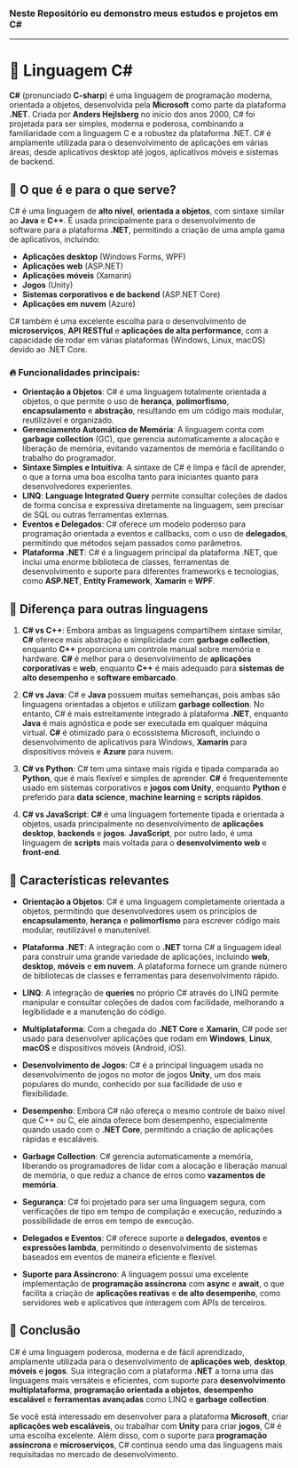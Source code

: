 ### Neste Repositório eu demonstro meus estudos e projetos em C#

---

# 📖 Linguagem C#

**C#** (pronunciado **C-sharp**) é uma linguagem de programação moderna, orientada a objetos, desenvolvida pela **Microsoft** como parte da plataforma **.NET**. Criada por **Anders Hejlsberg** no início dos anos 2000, C# foi projetada para ser simples, moderna e poderosa, combinando a familiaridade com a linguagem C e a robustez da plataforma .NET. C# é amplamente utilizada para o desenvolvimento de aplicações em várias áreas, desde aplicativos desktop até jogos, aplicativos móveis e sistemas de backend.

## 🚀 O que é e para o que serve?

C# é uma linguagem de **alto nível**, **orientada a objetos**, com sintaxe similar ao **Java** e **C++**. É usada principalmente para o desenvolvimento de software para a plataforma **.NET**, permitindo a criação de uma ampla gama de aplicativos, incluindo:

- **Aplicações desktop** (Windows Forms, WPF)
- **Aplicações web** (ASP.NET)
- **Aplicações móveis** (Xamarin)
- **Jogos** (Unity)
- **Sistemas corporativos e de backend** (ASP.NET Core)
- **Aplicações em nuvem** (Azure)

C# também é uma excelente escolha para o desenvolvimento de **microserviços**, **API RESTful** e **aplicações de alta performance**, com a capacidade de rodar em várias plataformas (Windows, Linux, macOS) devido ao .NET Core.

### 🔥 Funcionalidades principais:

- **Orientação a Objetos**: C# é uma linguagem totalmente orientada a objetos, o que permite o uso de **herança**, **polimorfismo**, **encapsulamento** e **abstração**, resultando em um código mais modular, reutilizável e organizado.
- **Gerenciamento Automático de Memória**: A linguagem conta com **garbage collection** (GC), que gerencia automaticamente a alocação e liberação de memória, evitando vazamentos de memória e facilitando o trabalho do programador.
- **Sintaxe Simples e Intuitiva**: A sintaxe de C# é limpa e fácil de aprender, o que a torna uma boa escolha tanto para iniciantes quanto para desenvolvedores experientes.
- **LINQ**: **Language Integrated Query** permite consultar coleções de dados de forma concisa e expressiva diretamente na linguagem, sem precisar de SQL ou outras ferramentas externas.
- **Eventos e Delegados**: C# oferece um modelo poderoso para programação orientada a eventos e callbacks, com o uso de **delegados**, permitindo que métodos sejam passados como parâmetros.
- **Plataforma .NET**: C# é a linguagem principal da plataforma .NET, que inclui uma enorme biblioteca de classes, ferramentas de desenvolvimento e suporte para diferentes frameworks e tecnologias, como **ASP.NET**, **Entity Framework**, **Xamarin** e **WPF**.

## 🔄 Diferença para outras linguagens

1. **C# vs C++**: Embora ambas as linguagens compartilhem sintaxe similar, **C#** oferece mais abstração e simplicidade com **garbage collection**, enquanto **C++** proporciona um controle manual sobre memória e hardware. **C#** é melhor para o desenvolvimento de **aplicações corporativas** e **web**, enquanto **C++** é mais adequado para **sistemas de alto desempenho** e **software embarcado**.

2. **C# vs Java**: C# e **Java** possuem muitas semelhanças, pois ambas são linguagens orientadas a objetos e utilizam **garbage collection**. No entanto, C# é mais estreitamente integrado à plataforma **.NET**, enquanto **Java** é mais agnóstica e pode ser executada em qualquer máquina virtual. **C#** é otimizado para o ecossistema Microsoft, incluindo o desenvolvimento de aplicativos para Windows, **Xamarin** para dispositivos móveis e **Azure** para nuvem.

3. **C# vs Python**: C# tem uma sintaxe mais rígida e tipada comparada ao **Python**, que é mais flexível e simples de aprender. **C#** é frequentemente usado em sistemas corporativos e **jogos com Unity**, enquanto **Python** é preferido para **data science**, **machine learning** e **scripts rápidos**.

4. **C# vs JavaScript**: **C#** é uma linguagem fortemente tipada e orientada a objetos, usada principalmente no desenvolvimento de **aplicações desktop**, **backends** e **jogos**. **JavaScript**, por outro lado, é uma linguagem de **scripts** mais voltada para o **desenvolvimento web** e **front-end**.

## 🔗 Características relevantes

- **Orientação a Objetos**: C# é uma linguagem completamente orientada a objetos, permitindo que desenvolvedores usem os princípios de **encapsulamento**, **herança** e **polimorfismo** para escrever código mais modular, reutilizável e manutenível.

- **Plataforma .NET**: A integração com o **.NET** torna C# a linguagem ideal para construir uma grande variedade de aplicações, incluindo **web**, **desktop**, **móveis** e **em nuvem**. A plataforma fornece um grande número de bibliotecas de classes e ferramentas para desenvolvimento rápido.

- **LINQ**: A integração de **queries** no próprio C# através do LINQ permite manipular e consultar coleções de dados com facilidade, melhorando a legibilidade e a manutenção do código.

- **Multiplataforma**: Com a chegada do **.NET Core** e **Xamarin**, C# pode ser usado para desenvolver aplicações que rodam em **Windows**, **Linux**, **macOS** e dispositivos móveis (Android, iOS).

- **Desenvolvimento de Jogos**: C# é a principal linguagem usada no desenvolvimento de jogos no motor de jogos **Unity**, um dos mais populares do mundo, conhecido por sua facilidade de uso e flexibilidade.

- **Desempenho**: Embora C# não ofereça o mesmo controle de baixo nível que C++ ou C, ele ainda oferece bom desempenho, especialmente quando usado com o **.NET Core**, permitindo a criação de aplicações rápidas e escaláveis.

- **Garbage Collection**: C# gerencia automaticamente a memória, liberando os programadores de lidar com a alocação e liberação manual de memória, o que reduz a chance de erros como **vazamentos de memória**.

- **Segurança**: C# foi projetado para ser uma linguagem segura, com verificações de tipo em tempo de compilação e execução, reduzindo a possibilidade de erros em tempo de execução.

- **Delegados e Eventos**: C# oferece suporte a **delegados**, **eventos** e **expressões lambda**, permitindo o desenvolvimento de sistemas baseados em eventos de maneira eficiente e flexível.

- **Suporte para Assíncrono**: A linguagem possui uma excelente implementação de **programação assíncrona** com **async** e **await**, o que facilita a criação de **aplicações reativas** e **de alto desempenho**, como servidores web e aplicativos que interagem com APIs de terceiros.

## 📌 Conclusão

C# é uma linguagem poderosa, moderna e de fácil aprendizado, amplamente utilizada para o desenvolvimento de **aplicações web**, **desktop**, **móveis** e **jogos**. Sua integração com a plataforma **.NET** a torna uma das linguagens mais versáteis e eficientes, com suporte para **desenvolvimento multiplataforma**, **programação orientada a objetos**, **desempenho escalável** e **ferramentas avançadas** como LINQ e **garbage collection**.

Se você está interessado em desenvolver para a plataforma **Microsoft**, criar **aplicações web escaláveis**, ou trabalhar com **Unity** para criar **jogos**, C# é uma escolha excelente. Além disso, com o suporte para **programação assíncrona** e **microserviços**, C# continua sendo uma das linguagens mais requisitadas no mercado de desenvolvimento.
